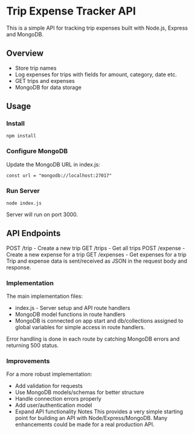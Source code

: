 # Trip Expense Tracker API
This is a simple API for tracking trip expenses built with Node.js, Express and MongoDB.

## Overview
- Store trip names
- Log expenses for trips with fields for amount, category, date etc.
- GET trips and expenses
- MongoDB for data storage

## Usage
### Install

```
npm install
```


### Configure MongoDB
Update the MongoDB URL in index.js:

```
const url = "mongodb://localhost:27017"
```

### Run Server

```
node index.js
```

Server will run on port 3000.

## API Endpoints
POST /trip - Create a new trip
GET /trips - Get all trips
POST /expense - Create a new expense for a trip
GET /expenses - Get expenses for a trip
Trip and expense data is sent/received as JSON in the request body and response.

### Implementation
The main implementation files:

- index.js - Server setup and API route handlers
- MongoDB model functions in route handlers
- MongoDB is connected on app start and db/collections assigned to global variables for simple access in route handlers.

Error handling is done in each route by catching MongoDB errors and returning 500 status.

### Improvements
For a more robust implementation:

- Add validation for requests
- Use MongoDB models/schemas for better structure
- Handle connection errors properly
- Add user/authentication model
- Expand API functionality
Notes
This provides a very simple starting point for building an API with Node/Express/MongoDB. Many enhancements could be made for a real production API.

